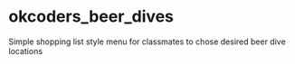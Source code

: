# okcoders_beer_dives
Simple shopping list style menu for classmates to chose desired beer dive locations
